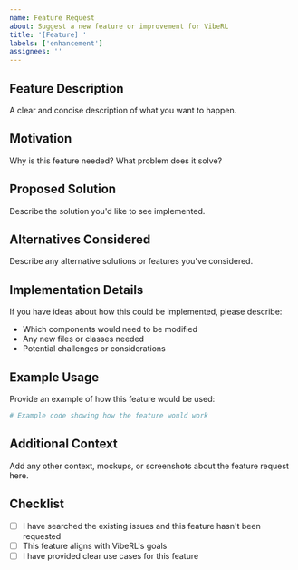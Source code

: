 ```yaml
---
name: Feature Request
about: Suggest a new feature or improvement for VibeRL
title: '[Feature] '
labels: ['enhancement']
assignees: ''
---
```


## Feature Description
A clear and concise description of what you want to happen.

## Motivation
Why is this feature needed? What problem does it solve?

## Proposed Solution
Describe the solution you'd like to see implemented.

## Alternatives Considered
Describe any alternative solutions or features you've considered.

## Implementation Details
If you have ideas about how this could be implemented, please describe:
- Which components would need to be modified
- Any new files or classes needed
- Potential challenges or considerations

## Example Usage
Provide an example of how this feature would be used:
```python
# Example code showing how the feature would work
```

## Additional Context
Add any other context, mockups, or screenshots about the feature request here.

## Checklist
- [ ] I have searched the existing issues and this feature hasn't been requested
- [ ] This feature aligns with VibeRL's goals
- [ ] I have provided clear use cases for this feature
